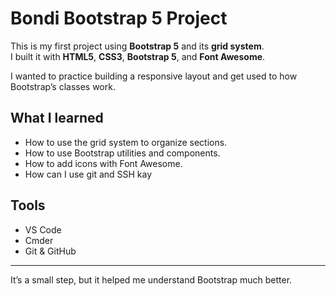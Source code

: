 # Bondi Bootstrap 5 Project

This is my first project using **Bootstrap 5** and its **grid system**.  
I built it with **HTML5**, **CSS3**, **Bootstrap 5**, and **Font Awesome**.

I wanted to practice building a responsive layout and get used to how Bootstrap’s classes work.

## What I learned

- How to use the grid system to organize sections.
- How to use Bootstrap utilities and components.
- How to add icons with Font Awesome.
- How can I use git and SSH kay

## Tools

- VS Code
- Cmder
- Git & GitHub

---

It’s a small step, but it helped me understand Bootstrap much better.
